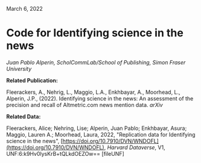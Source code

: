 March 6, 2022
# Code for Identifying science in the news

_Juan Pablo Alperin, ScholCommLab/School of Publishing, Simon Fraser University_


**Related Publication:**

Fleerackers, A., Nehrig, L., Maggio, L.A., Enkhbayar, A., Moorhead, L., Alperin, J.P., (2022). Identifying science in the news: An assessment of the precision and recall of Altmetric.com news mention data. _arXiv_

**Related Data:**

Fleerackers, Alice; Nehring, Lise; Alperin, Juan Pablo; Enkhbayar, Asura; Maggio, Lauren A.; Moorhead, Laura, 2022, "Replication data for Identifying science in the news", [https://doi.org/10.7910/DVN/WNDOFL](https://doi.org/10.7910/DVN/WNDOFL), _Harvard Dataverse_, V1, UNF:6:k9Hv0lysKrB+tQLkdOEZOw== [fileUNF] 
